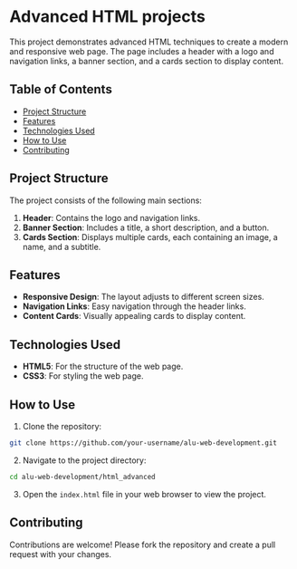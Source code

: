 # Advanced HTML projects

This project demonstrates advanced HTML techniques to create a modern and responsive web page. The page includes a header with a logo and navigation links, a banner section, and a cards section to display content.

## Table of Contents

- [Project Structure](#project-structure)
- [Features](#features)
- [Technologies Used](#technologies-used)
- [How to Use](#how-to-use)
- [Contributing](#contributing)

## Project Structure

The project consists of the following main sections:

1. **Header**: Contains the logo and navigation links.
2. **Banner Section**: Includes a title, a short description, and a button.
3. **Cards Section**: Displays multiple cards, each containing an image, a name, and a subtitle.

## Features

- **Responsive Design**: The layout adjusts to different screen sizes.
- **Navigation Links**: Easy navigation through the header links.
- **Content Cards**: Visually appealing cards to display content.

## Technologies Used

- **HTML5**: For the structure of the web page.
- **CSS3**: For styling the web page.

## How to Use

1. Clone the repository:
  ```sh
  git clone https://github.com/your-username/alu-web-development.git
  ```
2. Navigate to the project directory:
  ```sh
  cd alu-web-development/html_advanced
  ```
3. Open the `index.html` file in your web browser to view the project.

## Contributing

Contributions are welcome! Please fork the repository and create a pull request with your changes.
